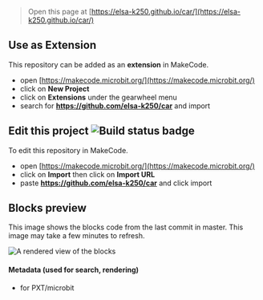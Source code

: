 
> Open this page at [https://elsa-k250.github.io/car/](https://elsa-k250.github.io/car/)

## Use as Extension

This repository can be added as an **extension** in MakeCode.

* open [https://makecode.microbit.org/](https://makecode.microbit.org/)
* click on **New Project**
* click on **Extensions** under the gearwheel menu
* search for **https://github.com/elsa-k250/car** and import

## Edit this project ![Build status badge](https://github.com/elsa-k250/car/workflows/MakeCode/badge.svg)

To edit this repository in MakeCode.

* open [https://makecode.microbit.org/](https://makecode.microbit.org/)
* click on **Import** then click on **Import URL**
* paste **https://github.com/elsa-k250/car** and click import

## Blocks preview

This image shows the blocks code from the last commit in master.
This image may take a few minutes to refresh.

![A rendered view of the blocks](https://github.com/elsa-k250/car/raw/master/.github/makecode/blocks.png)

#### Metadata (used for search, rendering)

* for PXT/microbit
<script src="https://makecode.com/gh-pages-embed.js"></script><script>makeCodeRender("{{ site.makecode.home_url }}", "{{ site.github.owner_name }}/{{ site.github.repository_name }}");</script>
